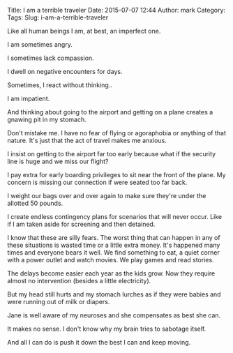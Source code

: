 Title: I am a terrible traveler
Date: 2015-07-07 12:44
Author: mark
Category: 
Tags: 
Slug: i-am-a-terrible-traveler

Like all human beings I am, at best, an imperfect one.

I am sometimes angry.

I sometimes lack compassion.

I dwell on negative encounters for days.

Sometimes, I react without thinking..

I am impatient.

And thinking about going to the airport and getting on a plane creates a gnawing pit in my stomach.

Don't mistake me. I have no fear of flying or agoraphobia or anything of that nature. It's just that the act of travel makes me anxious.

I insist on getting to the airport far too early because what if the security line is huge and we miss our flight?

I pay extra for early boarding privileges to sit near the front of the plane. My concern is missing our connection if were seated too far back.

I weight our bags over and over again to make sure they're under the allotted 50 pounds.

I create endless contingency plans for scenarios that will never occur. Like if I am taken aside for screening and then detained.

I know that these are silly fears. The worst thing that can happen in any of these situations is wasted time or a little extra money. It's happened many times and everyone bears it well. We find something to eat, a quiet corner with a power outlet and watch movies. We play games and read stories.

The delays become easier each year as the kids grow. Now they require almost no intervention (besides a little electricity).

But my head still hurts and my stomach lurches as if they were babies and were running out of milk or diapers.

Jane is well aware of my neuroses and she compensates as best she can.

It makes no sense. I don't know why my brain tries to sabotage itself.

And all I can do is push it down the best I can and keep moving.


